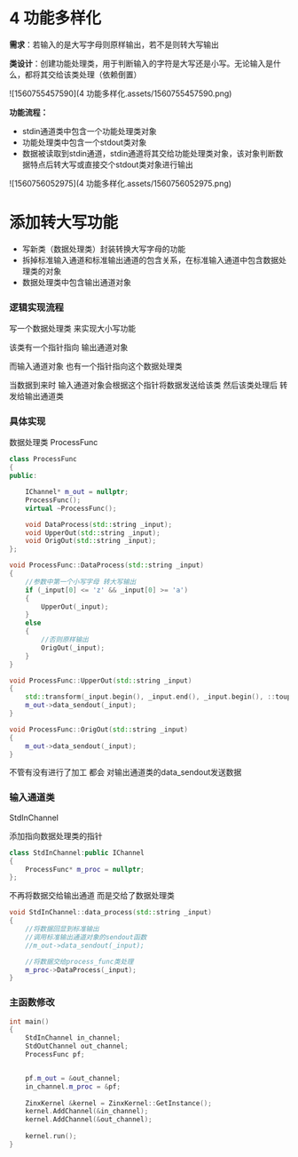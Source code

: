 # 4 功能多样化

**需求**：若输入的是大写字母则原样输出，若不是则转大写输出

**类设计**：创建功能处理类，用于判断输入的字符是大写还是小写。无论输入是什么，都将其交给该类处理（依赖倒置）

![1560755457590](4 功能多样化.assets/1560755457590.png)

**功能流程：**

- stdin通道类中包含一个功能处理类对象
- 功能处理类中包含一个stdout类对象
- 数据被读取到stdin通道，stdin通道将其交给功能处理类对象，该对象判断数据特点后转大写或直接交个stdout类对象进行输出

![1560756052975](4 功能多样化.assets/1560756052975.png)

# 添加转大写功能

- 写新类（数据处理类）封装转换大写字母的功能
- 拆掉标准输入通道和标准输出通道的包含关系，在标准输入通道中包含数据处理类的对象
- 数据处理类中包含输出通道对象

### 逻辑实现流程

写一个数据处理类 来实现大小写功能

该类有一个指针指向 输出通道对象

而输入通道对象 也有一个指针指向这个数据处理类

当数据到来时 输入通道对象会根据这个指针将数据发送给该类  然后该类处理后 转发给输出通道类

### 具体实现

数据处理类 ProcessFunc

```c++
class ProcessFunc
{
public:

	IChannel* m_out = nullptr;
	ProcessFunc();
	virtual ~ProcessFunc();

	void DataProcess(std::string _input);
	void UpperOut(std::string _input);
	void OrigOut(std::string _input);
};

void ProcessFunc::DataProcess(std::string _input)
{
	//参数中第一个小写字母 转大写输出
	if (_input[0] <= 'z' && _input[0] >= 'a')
	{
		UpperOut(_input);
	}
	else
	{
		//否则原样输出
		OrigOut(_input);
	}
}

void ProcessFunc::UpperOut(std::string _input)
{
	std::transform(_input.begin(), _input.end(), _input.begin(), ::toupper);
	m_out->data_sendout(_input);
}

void ProcessFunc::OrigOut(std::string _input)
{
	m_out->data_sendout(_input);
}

```

不管有没有进行了加工  都会 对输出通道类的data_sendout发送数据



### 输入通道类

StdInChannel 

添加指向数据处理类的指针

```c++
class StdInChannel:public IChannel
{
    ProcessFunc* m_proc = nullptr;
};
```

不再将数据交给输出通道 而是交给了数据处理类

```c++
void StdInChannel::data_process(std::string _input)
{
	//将数据回显到标准输出 
	//调用标准输出通道对象的sendout函数
	//m_out->data_sendout(_input);

	//将数据交给process_func类处理
	m_proc->DataProcess(_input);
}
```



### 主函数修改

```c++
int main()
{
	StdInChannel in_channel;
	StdOutChannel out_channel;
	ProcessFunc pf;


	pf.m_out = &out_channel;
	in_channel.m_proc = &pf;
    
    ZinxKernel &kernel = ZinxKernel::GetInstance();
	kernel.AddChannel(&in_channel);
	kernel.AddChannel(&out_channel);
    
    kernel.run();
}
```

